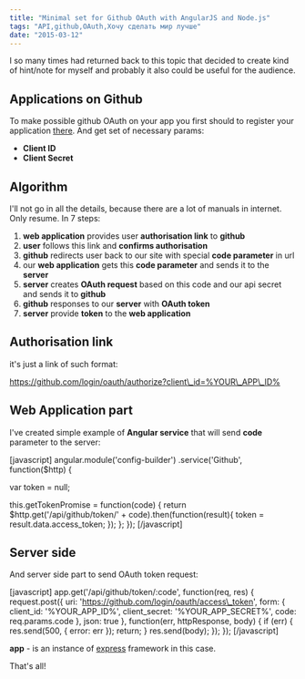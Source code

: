 ```yaml
---
title: "Minimal set for Github OAuth with AngularJS and Node.js"
tags: "API,github,OAuth,Хочу сделать мир лучше"
date: "2015-03-12"
---
```


I so many times had returned back to this topic that decided to create kind of hint/note for myself and probably it also could be useful for the audience.

## Applications on Github

To make possible github OAuth on your app you first should to register your application [there](https://github.com/settings/applications "https://github.com/settings/applications"). And get set of necessary params:

- **Client ID**
- **Client Secret**

## Algorithm

I'll not go in all the details, because there are a lot of manuals in internet. Only resume. In 7 steps:

1. **web application** provides user **authorisation link** to **github**
2. **user** follows this link and **confirms authorisation**
3. **github** redirects user back to our site with special **code parameter** in url
4. our **web application** gets this **code parameter** and sends it to the **server**
5. **server** creates **OAuth request** based on this code and our api secret and sends it to **github**
6. **github** responses to our **server** with **OAuth token**
7. **server** provide **token** to the **web application**

## Authorisation link

it's just a link of such format:

https://github.com/login/oauth/authorize?client\_id=%YOUR\_APP\_ID%

## Web Application part

I've created simple example of **Angular service** that will send **code** parameter to the server:

\[javascript\] angular.module('config-builder') .service('Github', function($http) {

var token = null;

this.getTokenPromise = function(code) { return $http.get('/api/github/token/' + code).then(function(result){ token = result.data.access\_token; }); }; }); \[/javascript\]

## Server side

And server side part to send OAuth token request:

\[javascript\] app.get('/api/github/token/:code', function(req, res) { request.post({ uri: 'https://github.com/login/oauth/access\_token', form: { client\_id: '%YOUR\_APP\_ID%', client\_secret: '%YOUR\_APP\_SECRET%', code: req.params.code }, json: true }, function(err, httpResponse, body) { if (err) { res.send(500, { error: err }); return; } res.send(body); }); }); \[/javascript\]

**app** - is an instance of [express](https://expressjs.com/ "https://expressjs.com/") framework in this case.

That's all!
